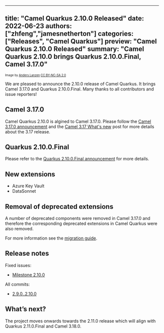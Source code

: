 
---
title: "Camel Quarkus 2.10.0 Released"
date: 2022-06-23
authors: ["zhfeng","jamesnetherton"]
categories: ["Releases", "Camel Quarkus"]
preview: "Camel Quarkus 2.10.0 Released"
summary: "Camel Quarkus 2.10.0 brings Quarkus 2.10.0.Final, Camel 3.17.0"
---

<sub><sup>Image by <a href="https://www.flickr.com/photos/lanzen/5984113332">Anders Lanzen</a> <a href="https://creativecommons.org/licenses/by-nc-sa/2.0">CC BY-NC-SA 2.0</a></sup></sub>

We are pleased to announce the 2.10.0 release of Camel Quarkus.
It brings Camel 3.17.0 and Quarkus 2.10.0.Final.
Many thanks to all contributors and issue reporters!

## Camel 3.17.0

Camel Quarkus 2.10.0 is algined to Camel 3.17.0. Please follow the [Camel 3.17.0 announcement](/blog/2022/05/RELEASE-3.17.0/) and the [Camel 3.17 What's new](/blog/2022/05/camel317-whatsnew/) post for more details about the 3.17 release.

## Quarkus 2.10.0.Final

Please refer to the [Quarkus 2.10.0.Final announcement](https://quarkus.io/blog/quarkus-2-10-0-final-released/) for more details.

## New extensions

* Azure Key Vault
* DataSonnet

## Removal of deprecated extensions

A number of deprecated components were removed in Camel 3.17.0 and therefore the corresponding deprecated extensions in Camel Quarkus were also removed.

For more information see the [migration guide](/camel-quarkus/next/migration-guide/2.10.0.html).

## Release notes

Fixed issues:

* [Milestone 2.10.0](https://github.com/apache/camel-quarkus/milestone/28?closed=1)

All commits:

* [2.9.0..2.10.0](https://github.com/apache/camel-quarkus/compare/2.9.0...2.10.0)

## What’s next?

The project moves onwards towards the 2.11.0 release which will align with Quarkus 2.11.0.Final and Camel 3.18.0.

